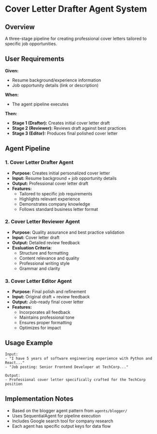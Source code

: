 # Cover Letter Drafter Agent System

## Overview
A three-stage pipeline for creating professional cover letters tailored to specific job opportunities.

## User Requirements

**Given:**
- Resume background/experience information
- Job opportunity details (link or description)

**When:**
- The agent pipeline executes

**Then:**
- **Stage 1 (Drafter):** Creates initial cover letter draft
- **Stage 2 (Reviewer):** Reviews draft against best practices
- **Stage 3 (Editor):** Produces final polished cover letter

## Agent Pipeline

### 1. Cover Letter Drafter Agent
- **Purpose:** Creates initial personalized cover letter
- **Input:** Resume background + job opportunity details
- **Output:** Professional cover letter draft
- **Features:**
  - Tailored to specific job requirements
  - Highlights relevant experience
  - Demonstrates company knowledge
  - Follows standard business letter format

### 2. Cover Letter Reviewer Agent
- **Purpose:** Quality assurance and best practice validation
- **Input:** Cover letter draft
- **Output:** Detailed review feedback
- **Evaluation Criteria:**
  - Structure and formatting
  - Content relevance and quality
  - Professional writing style
  - Grammar and clarity

### 3. Cover Letter Editor Agent
- **Purpose:** Final polish and refinement
- **Input:** Original draft + review feedback
- **Output:** Job-ready final cover letter
- **Features:**
  - Incorporates all feedback
  - Maintains professional tone
  - Ensures proper formatting
  - Optimizes for impact

## Usage Example
```
Input: 
- "I have 5 years of software engineering experience with Python and React..."
- "Job posting: Senior Frontend Developer at TechCorp..."

Output:
- Professional cover letter specifically crafted for the TechCorp position
```

## Implementation Notes
- Based on the blogger agent pattern from `agents/blogger/`
- Uses SequentialAgent for pipeline execution
- Includes Google search tool for company research
- Each agent has specific output keys for data flow
